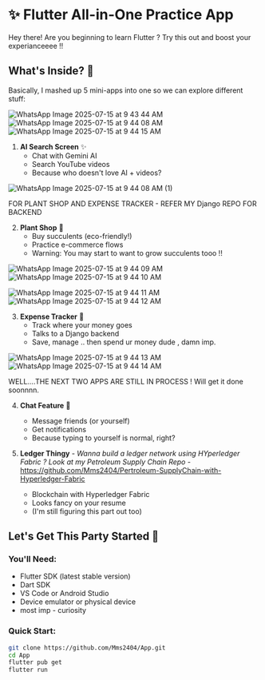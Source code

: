 
# ✨ Flutter All-in-One Practice App 

Hey there! Are you beginning to learn Flutter ? Try this out and boost your experianceeee !!

## What's Inside? 🤔
Basically, I mashed up 5 mini-apps into one so we can explore different stuff:

![WhatsApp Image 2025-07-15 at 9 43 44 AM](https://github.com/user-attachments/assets/8916b3c6-7636-4399-a4ba-e1af8c88a869) ![WhatsApp Image 2025-07-15 at 9 44 08 AM](https://github.com/user-attachments/assets/9febfbd6-e8c3-4c8e-a7e0-83a37baa8716) ![WhatsApp Image 2025-07-15 at 9 44 15 AM](https://github.com/user-attachments/assets/9589be95-5757-4a5a-987d-32dcb572decd)

1. **AI Search Screen** ✨ 
   - Chat with Gemini AI
   - Search YouTube videos
   - Because who doesn't love AI + videos?
  
     
  ![WhatsApp Image 2025-07-15 at 9 44 08 AM (1)](https://github.com/user-attachments/assets/ac6a97a0-6f24-4f6d-b78e-4c2ea0ead632)


FOR PLANT SHOP AND EXPENSE TRACKER - REFER MY Django REPO FOR BACKEND

2. **Plant Shop** 🌱
   - Buy succulents (eco-friendly!)
   - Practice e-commerce flows
   - Warning: You may start to want to grow succulents tooo !!
  
   
![WhatsApp Image 2025-07-15 at 9 44 09 AM](https://github.com/user-attachments/assets/18c0a415-598d-42eb-9d9d-0a6a23b9b514) ![WhatsApp Image 2025-07-15 at 9 44 10 AM](https://github.com/user-attachments/assets/ff0d7d8c-6a26-4fa7-9345-21032f822368)


![WhatsApp Image 2025-07-15 at 9 44 11 AM](https://github.com/user-attachments/assets/d6afca4b-94ce-4e49-a1a6-76ce03ea6fca) ![WhatsApp Image 2025-07-15 at 9 44 12 AM](https://github.com/user-attachments/assets/fffa2d95-b32f-4cc0-bd69-c303d79fce8e)


3. **Expense Tracker** 💸
   - Track where your money goes
   - Talks to a Django backend
   - Save, manage .. then spend ur money dude , damn imp.


  ![WhatsApp Image 2025-07-15 at 9 44 13 AM](https://github.com/user-attachments/assets/48e8a492-2823-4494-a13c-f8839e90870a) ![WhatsApp Image 2025-07-15 at 9 44 14 AM](https://github.com/user-attachments/assets/d5938679-e2b8-42f4-80a1-52e5425e63e9)


  WELL....THE NEXT TWO APPS ARE STILL IN PROCESS ! Will get it done soonnnn.

4. **Chat Feature** 💬
   - Message friends (or yourself)
   - Get notifications
   - Because typing to yourself is normal, right?

5. **Ledger Thingy** - *Wanna build a ledger network using HYperledger Fabric ? Look at my Petroleum Supply Chain Repo* - https://github.com/Mms2404/Pertroleum-SupplyChain-with-Hyperledger-Fabric
   - Blockchain with Hyperledger Fabric 
   - Looks fancy on your resume
   - (I'm still figuring this part out too) 


## Let's Get This Party Started 🎉

### You'll Need:
- Flutter SDK (latest stable version)
- Dart SDK
- VS Code or Android Studio
- Device emulator or physical device
- most imp - curiosity

### Quick Start:
```bash
git clone https://github.com/Mms2404/App.git
cd App
flutter pub get
flutter run
